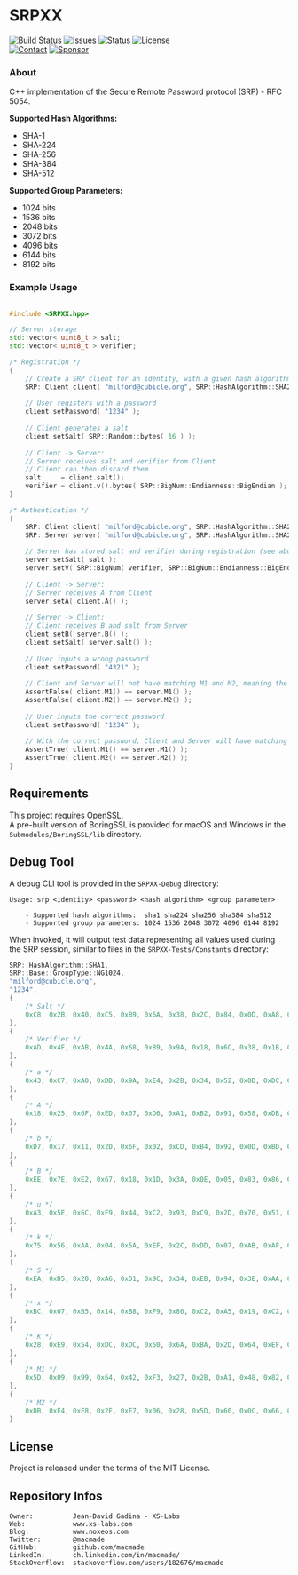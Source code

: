 SRPXX
=====

[![Build Status](https://img.shields.io/github/actions/workflow/status/macmade/SRPXX/ci-mac.yaml?label=macOS&logo=apple)](https://github.com/macmade/SRPXX/actions/workflows/ci-mac.yaml)
[![Issues](http://img.shields.io/github/issues/macmade/SRPXX.svg?logo=github)](https://github.com/macmade/SRPXX/issues)
![Status](https://img.shields.io/badge/status-active-brightgreen.svg?logo=git)
![License](https://img.shields.io/badge/license-mit-brightgreen.svg?logo=open-source-initiative)  
[![Contact](https://img.shields.io/badge/follow-@macmade-blue.svg?logo=twitter&style=social)](https://twitter.com/macmade)
[![Sponsor](https://img.shields.io/badge/sponsor-macmade-pink.svg?logo=github-sponsors&style=social)](https://github.com/sponsors/macmade)

### About

C++ implementation of the Secure Remote Password protocol (SRP) - RFC 5054.

**Supported Hash Algorithms:**

 - SHA-1
 - SHA-224
 - SHA-256
 - SHA-384
 - SHA-512

**Supported Group Parameters:**

 - 1024 bits
 - 1536 bits
 - 2048 bits
 - 3072 bits
 - 4096 bits
 - 6144 bits
 - 8192 bits

### Example Usage

```cpp

#include <SRPXX.hpp>

// Server storage
std::vector< uint8_t > salt;
std::vector< uint8_t > verifier;

/* Registration */
{
    // Create a SRP client for an identity, with a given hash algorithm and group type
    SRP::Client client( "milford@cubicle.org", SRP::HashAlgorithm::SHA256, SRP::Client::GroupType::NG2048 );
    
    // User registers with a password
    client.setPassword( "1234" );
    
    // Client generates a salt
    client.setSalt( SRP::Random::bytes( 16 ) );
    
    // Client -> Server:
    // Server receives salt and verifier from Client
    // Client can then discard them
    salt     = client.salt();
    verifier = client.v().bytes( SRP::BigNum::Endianness::BigEndian );
}

/* Authentication */
{
    SRP::Client client( "milford@cubicle.org", SRP::HashAlgorithm::SHA256, SRP::Client::GroupType::NG2048 );
    SRP::Server server( "milford@cubicle.org", SRP::HashAlgorithm::SHA256, SRP::Client::GroupType::NG2048 );
    
    // Server has stored salt and verifier during registration (see above)
    server.setSalt( salt );
    server.setV( SRP::BigNum( verifier, SRP::BigNum::Endianness::BigEndian ) );
    
    // Client -> Server:
    // Server receives A from Client
    server.setA( client.A() );
    
    // Server -> Client:
    // Client receives B and salt from Server
    client.setB( server.B() );
    client.setSalt( server.salt() );
    
    // User inputs a wrong password
    client.setPassword( "4321" );
    
    // Client and Server will not have matching M1 and M2, meaning the authentication failed
    AssertFalse( client.M1() == server.M1() );
    AssertFalse( client.M2() == server.M2() );
    
    // User inputs the correct password
    client.setPassword( "1234" );
    
    // With the correct password, Client and Server will have matching M1 and M2, meaning the authentication was successful
    AssertTrue( client.M1() == server.M1() );
    AssertTrue( client.M2() == server.M2() );
}

```

Requirements
------------

This project requires OpenSSL.  
A pre-built version of BoringSSL is provided for macOS and Windows in the `Submodules/BoringSSL/lib` directory.

Debug Tool
----------

A debug CLI tool is provided in the `SRPXX-Debug` directory:

```
Usage: srp <identity> <password> <hash algorithm> <group parameter>

    - Supported hash algorithms:  sha1 sha224 sha256 sha384 sha512
    - Supported group parameters: 1024 1536 2048 3072 4096 6144 8192
```

When invoked, it will output test data representing all values used during the SRP session, similar to files in the `SRPXX-Tests/Constants` directory:

```cpp
SRP::HashAlgorithm::SHA1,
SRP::Base::GroupType::NG1024,
"milford@cubicle.org",
"1234",
{
    /* Salt */
    0xC8, 0x2B, 0x40, 0xC5, 0xB9, 0x6A, 0x38, 0x2C, 0x84, 0x0D, 0xA8, 0xD2, 0x04, 0x83, 0x8A, 0xAB, ...
},
{
    /* Verifier */
    0xAD, 0x4F, 0xAB, 0x4A, 0x68, 0x89, 0x9A, 0x18, 0x6C, 0x38, 0x1B, 0xC4, 0x20, 0x55, 0x02, 0xB3, ...
},
{
    /* a */
    0x43, 0xC7, 0xA0, 0xDD, 0x9A, 0xE4, 0x2B, 0x34, 0x52, 0x0D, 0xDC, 0xCE, 0xE8, 0x68, 0xB6, 0x8E, ...
},
{
    /* A */
    0x18, 0x25, 0x6F, 0xED, 0x07, 0xD6, 0xA1, 0xB2, 0x91, 0x58, 0xDB, 0xFC, 0x49, 0x2F, 0x23, 0xCC, ...
},
{
    /* b */
    0xD7, 0x17, 0x11, 0x2D, 0x6F, 0x02, 0xCD, 0xB4, 0x92, 0x0D, 0xBD, 0x42, 0x94, 0x15, 0xCA, 0xB0, ...
},
{
    /* B */
    0xEE, 0x7E, 0xE2, 0x67, 0x18, 0x1D, 0x3A, 0x0E, 0x05, 0x83, 0x86, 0x27, 0x78, 0x30, 0x18, 0xE2, ...
},
{
    /* u */
    0xA3, 0x5E, 0x6C, 0xF9, 0x44, 0xC2, 0x93, 0xC9, 0x2D, 0x70, 0x51, 0x77, 0xD9, 0xCF, 0x54, 0xD7, ...
},
{
    /* k */
    0x75, 0x56, 0xAA, 0x04, 0x5A, 0xEF, 0x2C, 0xDD, 0x07, 0xAB, 0xAF, 0x0F, 0x66, 0x5C, 0x3E, 0x81, ...
},
{
    /* S */
    0xEA, 0xD5, 0x20, 0xA6, 0xD1, 0x9C, 0x34, 0xEB, 0x94, 0x3E, 0xAA, 0x5E, 0x03, 0x51, 0xA7, 0x48, ...
},
{
    /* x */
    0xBC, 0x07, 0xB5, 0x14, 0xB8, 0xF9, 0x86, 0xC2, 0xA5, 0x19, 0xC2, 0x80, 0x99, 0x81, 0xB6, 0x90, ...
},
{
    /* K */
    0x28, 0xE9, 0x54, 0xDC, 0xDC, 0x50, 0x6A, 0xBA, 0x2D, 0x64, 0xEF, 0xB2, 0x04, 0xB0, 0xCC, 0x5D, ...
},
{
    /* M1 */
    0x5D, 0x09, 0x99, 0x64, 0x42, 0xF3, 0x27, 0x2B, 0xA1, 0x48, 0x82, 0x0C, 0xE7, 0x87, 0x8C, 0x36, ...
},
{
    /* M2 */
    0xDB, 0xE4, 0xF8, 0x2E, 0xE7, 0x06, 0x28, 0x5D, 0x60, 0x0C, 0x66, 0xB1, 0xA7, 0xD0, 0xB5, 0x53, ...
}
```

License
-------

Project is released under the terms of the MIT License.

Repository Infos
----------------

    Owner:          Jean-David Gadina - XS-Labs
    Web:            www.xs-labs.com
    Blog:           www.noxeos.com
    Twitter:        @macmade
    GitHub:         github.com/macmade
    LinkedIn:       ch.linkedin.com/in/macmade/
    StackOverflow:  stackoverflow.com/users/182676/macmade
